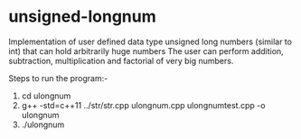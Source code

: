 # unsigned-longnum
Implementation of user defined data type unsigned long numbers (similar to int) that can hold arbitrarily huge numbers
The user can perform addition, subtraction, multiplication and factorial of very big numbers.

Steps to run the program:-
1. cd ulongnum
2. g++ -std=c++11 ../str/str.cpp ulongnum.cpp ulongnumtest.cpp -o ulongnum
3. ./ulongnum
